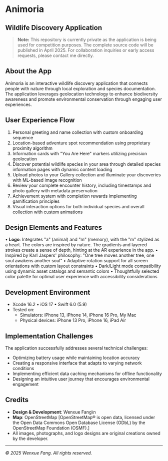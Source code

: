 # Animoria

## Wildlife Discovery Application

> **Note:** This repository is currently private as the application is being used for competition purposes. The complete source code will be published in April 2025. For collaboration inquiries or early access requests, please contact me directly.

## About the App
Animoria is an interactive wildlife discovery application that connects people with nature through local exploration and species documentation. The application leverages geolocation technology to enhance biodiversity awareness and promote environmental conservation through engaging user experiences.

## User Experience Flow
1. Personal greeting and name collection with custom onboarding sequence
2. Location-based adventure spot recommendation using proprietary proximity algorithm
3. Information cards with "You Are Here" markers utilizing precision geolocation
4. Discover potential wildlife species in your area through detailed species information pages with dynamic content loading
5. Upload photos to your Gallery collection and illuminate your discoveries with ML-based image recognition
6. Review your complete encounter history, including timestamps and photo gallery with metadata preservation
7. Achievement system with completion rewards implementing gamification principles
8. Visual interaction options for both individual species and overall collection with custom animations

## Design Elements and Features
• **Logo**: Integrates "a" (animal) and "m" (memory), with the "m" stylized as a heart. The colors are inspired by nature. The gradients and layered strokes create a sense of depth, hinting at the AR experience in the app.
• Inspired by Karl Jaspers' philosophy: "One tree moves another tree, one soul awakens another soul"
• Adaptive rotation support for all screen orientations with custom layout constraints
• Dark/Light mode compatibility using dynamic asset catalogs and semantic colors
• Thoughtfully selected color palette for optimal user experience with accessibility considerations

## Development Environment
- Xcode 16.2
• iOS 17
• Swift 6.0 (5.9)
- Tested on:
  - Simulators: iPhone 13, iPhone 14, iPhone 16 Pro, My Mac
  - Physical devices: iPhone 13 Pro, iPhone 16, iPad Air

## Implementation Challenges
The application successfully addresses several technical challenges:
- Optimizing battery usage while maintaining location accuracy
- Creating a responsive interface that adapts to varying network conditions
- Implementing efficient data caching mechanisms for offline functionality
- Designing an intuitive user journey that encourages environmental engagement

## Credits
- **Design & Development**: Wenxue Fang\n
- **Map**: OpenStreetMap [OpenStreetMap® is open data, licensed under the Open Data Commons Open Database License (ODbL) by the OpenStreetMap Foundation (OSMF).]
- All images, photographs, and logo designs are original creations owned by the developer.

---
*© 2025 Wenxue Fang. All rights reserved.*
